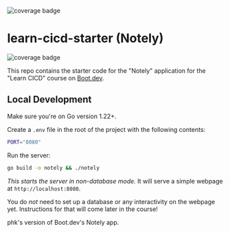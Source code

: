 
![coverage badge](https://github.com/HemanthKumarPavuluri/learn-cicd-starter/actions/workflows/ci.yml/badge.svg?branch=main)

# learn-cicd-starter (Notely)

![coverage badge](https://github.com/HemanthKumarPavuluri/learn-cicd-starter/actions/workflows/ci.yml/badge.svg)

This repo contains the starter code for the "Notely" application for the "Learn CICD" course on [Boot.dev](https://boot.dev).

## Local Development

Make sure you're on Go version 1.22+.

Create a `.env` file in the root of the project with the following contents:

```bash
PORT="8080"
```

Run the server:

```bash
go build -o notely && ./notely
```

*This starts the server in non-database mode.* It will serve a simple webpage at `http://localhost:8080`.

You do *not* need to set up a database or any interactivity on the webpage yet. Instructions for that will come later in the course!

phk's version of Boot.dev's Notely app.

